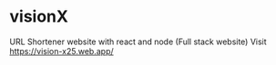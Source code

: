 # visionX
URL Shortener website with react and node (Full stack website)
Visit https://vision-x25.web.app/ 

